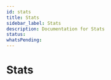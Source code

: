 ```yaml
---
id: stats
title: Stats
sidebar_label: Stats
description: Documentation for Stats
status: 
whatsPending: 
---
```


# Stats

